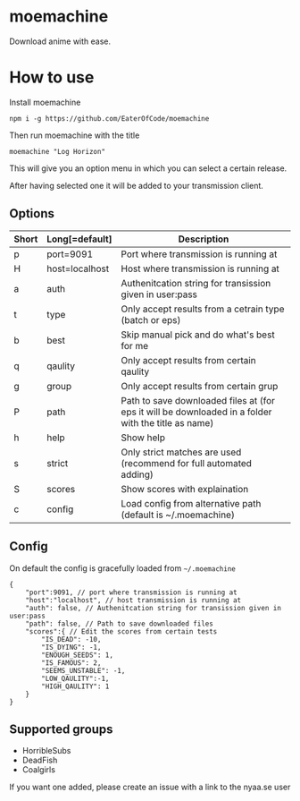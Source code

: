 # moemachine

Download anime with ease.

# How to use

Install moemachine
```
npm i -g https://github.com/EaterOfCode/moemachine
```

Then run moemachine with the title

```
moemachine "Log Horizon"
```

This will give you an option menu in which you can select a certain release.

After having selected one it will be added to your transmission client.

## Options


| Short | Long[=default] | Description                                            |
| ----- | -------------- | ------------------------------------------------------ |
| p     | port=9091      | Port where transmission is running at                  |
| H     | host=localhost | Host where transmission is running at                  |
| a     | auth           | Authenitcation string for transission given in user:pass |
| t     | type           | Only accept results from a cetrain type (batch or eps) |
| b     | best           | Skip manual pick and do what's best for me             |
| q     | qaulity        | Only accept results from certain qaulity               |
| g     | group          | Only accept results from certain grup                  |
| P     | path           | Path to save downloaded files at (for eps it will be downloaded in a folder with the title as name) |
| h     | help           | Show help                                              |
| s     | strict         | Only strict matches are used (recommend for full automated adding)                          |
| S     | scores         | Show scores with explaination                          |
| c     | config         | Load config from alternative path (default is ~/.moemachine) |

## Config

On default the config is gracefully loaded from `~/.moemachine`

```
{
	"port":9091, // port where transmission is running at
	"host":"localhost", // host transmission is running at
	"auth": false, // Authenitcation string for transission given in user:pass 
	"path": false, // Path to save downloaded files
	"scores":{ // Edit the scores from certain tests
		"IS_DEAD": -10, 
		"IS_DYING": -1,
		"ENOUGH_SEEDS": 1,
		"IS_FAMOUS": 2,
		"SEEMS_UNSTABLE": -1,
		"LOW_QAULITY":-1,
		"HIGH_QAULITY": 1
	}
}
```

## Supported groups

- HorribleSubs
- DeadFish
- Coalgirls

If you want one added, please create an issue with a link to the nyaa.se user